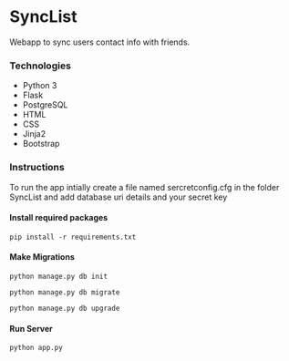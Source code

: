 # SyncList
Webapp to sync users contact info with friends.

### Technologies
* Python 3
* Flask
* PostgreSQL
* HTML
* CSS
* Jinja2
* Bootstrap

### Instructions
<p>To run the app intially create a file named sercretconfig.cfg in the folder SyncList and add database uri details and your secret key</p>

#### Install required packages
`pip install -r requirements.txt`

#### Make Migrations
`python manage.py db init`

`python manage.py db migrate`

`python manage.py db upgrade`

#### Run Server
`python app.py`
